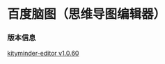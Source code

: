 # 百度脑图（思维导图编辑器）

### 版本信息
[kityminder-editor v1.0.60](https://github.com/fex-team/kityminder-editor)
